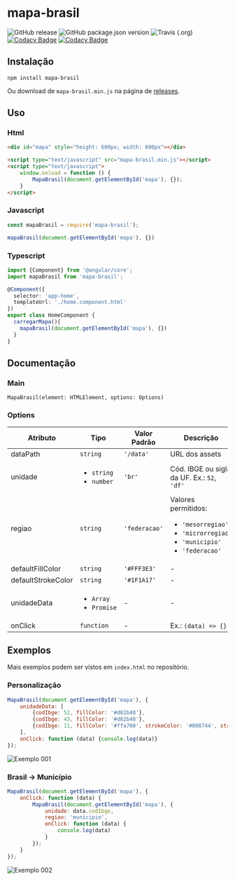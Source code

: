 # mapa-brasil
![GitHub release](https://img.shields.io/github/release/clagomess/mapa-brasil)
![GitHub package.json version](https://img.shields.io/github/package-json/v/clagomess/mapa-brasil)
![Travis (.org)](https://img.shields.io/travis/clagomess/mapa-brasil)
[![Codacy Badge](https://api.codacy.com/project/badge/Grade/afa44e1b6c8b4e1c95bbe24ae2972937)](https://www.codacy.com/app/clagomess/mapa-brasil?utm_source=github.com&amp;utm_medium=referral&amp;utm_content=clagomess/mapa-brasil&amp;utm_campaign=Badge_Grade)
[![Codacy Badge](https://api.codacy.com/project/badge/Coverage/afa44e1b6c8b4e1c95bbe24ae2972937)](https://www.codacy.com/app/clagomess/mapa-brasil?utm_source=github.com&utm_medium=referral&utm_content=clagomess/mapa-brasil&utm_campaign=Badge_Coverage)

## Instalação
```
npm install mapa-brasil
```

Ou download de `mapa-brasil.min.js` na página de [releases](https://github.com/clagomess/mapa-brasil/releases/latest).

## Uso
### Html
```html
<div id="mapa" style="height: 600px; width: 600px"></div>

<script type="text/javascript" src="mapa-brasil.min.js"></script>
<script type="text/javascript">
    window.onload = function () {
        MapaBrasil(document.getElementById('mapa'), {});
    }
</script>
```

### Javascript
```javascript
const mapaBrasil = require('mapa-brasil');

mapaBrasil(document.getElementById('mapa'), {})
```

### Typescript
```typescript
import {Component} from '@angular/core';
import mapaBrasil from 'mapa-brasil';

@Component({
  selector: 'app-home',
  templateUrl: './home.component.html'
})
export class HomeComponent {
  carregarMapa(){
    mapaBrasil(document.getElementById('mapa'), {})
  }
}
```


## Documentação
### Main
`MapaBrasil(element: HTMLElement, options: Options)`

### Options
Atributo | Tipo | Valor Padrão | Descrição
-------- | ---- | ------------ | ---------------
dataPath | `string` | `'/data'` | URL dos assets
unidade | <ul><li>`string`</li><li>`number`</li></ul> | `'br'` | Cód. IBGE ou sigla da UF. Ex.: `52`, `'df'`
regiao | `string` | `'federacao'` | Valores permitidos:  <ul><li>`'mesorregiao'`</li><li>`'microrregiao'`</li><li>`'municipio'`</li><li>`'federacao'`</li></ul> 
defaultFillColor | `string` | `'#FFF3E3'` | -
defaultStrokeColor | `string` | `'#1F1A17'` | -
unidadeData | <ul><li>`Array`</li><li>`Promise`</li></ul>  | - | -
onClick | `function` | - | Ex.: `(data) => {}`

## Exemplos
Mais exemplos podem ser vistos em `index.html` no repositório.

### Personalização
```javascript
MapaBrasil(document.getElementById('mapa'), {
    unidadeData: [
        {codIbge: 52, fillColor: '#d82b40'},
        {codIbge: 43, fillColor: '#d82b40'},
        {codIbge: 11, fillColor: '#ffa700', strokeColor: '#008744', strokeWidth: 4},
    ],
    onClick: function (data) {console.log(data)}
});
```

![Exemplo 001](https://raw.githubusercontent.com/clagomess/mapa-brasil/master/exemplos/exemplo_001.png)

### Brasil -> Município
```javascript
MapaBrasil(document.getElementById('mapa'), {
    onClick: function (data) {
        MapaBrasil(document.getElementById('mapa'), {
            unidade: data.codIbge,
            regiao: 'municipio',
            onClick: function (data) {
                console.log(data)
            }
        });
    }
});
```

![Exemplo 002](https://raw.githubusercontent.com/clagomess/mapa-brasil/master/exemplos/exemplo_002.png)
